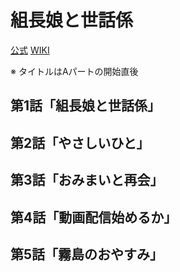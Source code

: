 # 組長娘と世話係

[公式](https://kumichomusume.com/) 
[WIKI](https://ja.wikipedia.org/wiki/%E7%B5%84%E9%95%B7%E5%A8%98%E3%81%A8%E4%B8%96%E8%A9%B1%E4%BF%82) 

※ タイトルはAパートの開始直後

## 第1話「組長娘と世話係」

## 第2話「やさしいひと」

## 第3話「おみまいと再会」

## 第4話「動画配信始めるか」

## 第5話「霧島のおやすみ」
